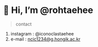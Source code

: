 👋 Hi, I’m @rohtaehee
=====================
>contact 
1. instagram : @iconoclastaehee
2. e-mail : ncic1234@g.hongik.ac.kr
